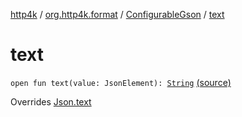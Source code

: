 [http4k](../../index.md) / [org.http4k.format](../index.md) / [ConfigurableGson](index.md) / [text](./text.md)

# text

`open fun text(value: JsonElement): `[`String`](https://kotlinlang.org/api/latest/jvm/stdlib/kotlin/-string/index.html) [(source)](https://github.com/http4k/http4k/blob/master/http4k-format-gson/src/main/kotlin/org/http4k/format/Gson.kt#L85)

Overrides [Json.text](../-json/text.md)

